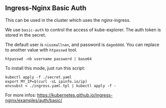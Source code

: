 ## Ingress-Nginx Basic Auth

This can be used in the cluster which uses the nginx-ingress.

We use `basic-auth` to control the access of kube-explorer. The auth token is stored in the secret.

The default user is `niusmallnan`, and password is `dagedddd`. You can replace to another value with `htpasswd` tool.

```
htpasswd -nb username password | base64
```

To install this mode, just run this script:

```
kubectl apply -f ./secret.yaml
export MY_IP=$(curl -sL ipinfo.io/ip)
envsubst < ./ingress.yaml.tpl | kubectl apply -f -
```

For more infos: https://kubernetes.github.io/ingress-nginx/examples/auth/basic/
